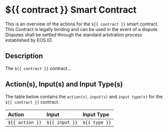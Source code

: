 # ${{ contract }} Smart Contract

This is an overview of the actions for the `${{ contract }}` smart contract. This Contract is legally binding and can be used in the event of a dispute. Disputes shall be settled through the standard arbitration process established by EOS.IO.

## Description

The `${{ contract }}` contract...

## Action(s), Input(s) and Input Type(s)

The table below contains the `action(s)`, `input(s)` and `input type(s)` for the `${{ contract }}` contract.

| Action | Input | Input Type |
|:--|:--|:--|
| `${{ action }}` | `${{ input }}` | `${{ type }}` |